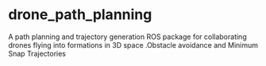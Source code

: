 # drone_path_planning
A path planning and trajectory generation  ROS package  for collaborating drones flying into formations in 3D space .Obstacle avoidance and Minimum Snap Trajectories
